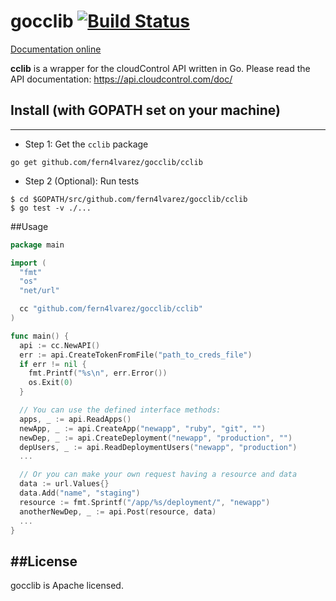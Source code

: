 # gocclib [![Build Status](https://travis-ci.org/fern4lvarez/gocclib.png)](https://travis-ci.org/fern4lvarez/gocclib) 

[Documentation online](http://godoc.org/github.com/fern4lvarez/gocclib/cclib)

**cclib** is a wrapper for the cloudControl API written in Go.
Please read the API documentation: https://api.cloudcontrol.com/doc/

## Install (with GOPATH set on your machine)
----------

* Step 1: Get the `cclib` package

```
go get github.com/fern4lvarez/gocclib/cclib
```

* Step 2 (Optional): Run tests

```
$ cd $GOPATH/src/github.com/fern4lvarez/gocclib/cclib
$ go test -v ./...
```

##Usage

```go
package main

import (
  "fmt"
  "os"
  "net/url"

  cc "github.com/fern4lvarez/gocclib/cclib"
)

func main() {
  api := cc.NewAPI()
  err := api.CreateTokenFromFile("path_to_creds_file")
  if err != nil {
    fmt.Printf("%s\n", err.Error())
    os.Exit(0)
  }

  // You can use the defined interface methods:
  apps, _ := api.ReadApps()
  newApp, _ := api.CreateApp("newapp", "ruby", "git", "")
  newDep, _ := api.CreateDeployment("newapp", "production", "")
  depUsers, _ := api.ReadDeploymentUsers("newapp", "production")
  ...

  // Or you can make your own request having a resource and data
  data := url.Values{}
  data.Add("name", "staging")
  resource := fmt.Sprintf("/app/%s/deployment/", "newapp")
  anotherNewDep, _ := api.Post(resource, data)
  ...
}
```


##License
----------
gocclib is Apache licensed.
